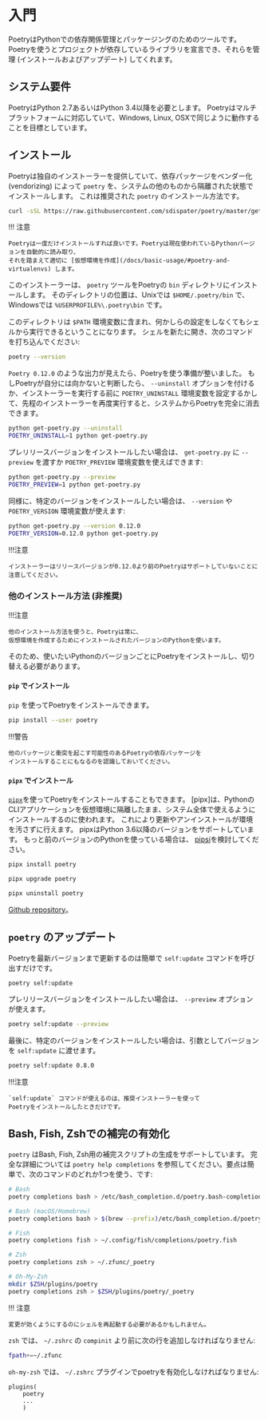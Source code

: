 # 入門

PoetryはPythonでの依存関係管理とパッケージングのためのツールです。
Poetryを使うとプロジェクトが依存しているライブラリを宣言でき、それらを管理 (インストールおよびアップデート) してくれます。


## システム要件

PoetryはPython 2.7あるいはPython 3.4以降を必要とします。
Poetryはマルチプラットフォームに対応していて、Windows, Linux, OSXで同じように動作することを目標としています。


## インストール

Poetryは独自のインストーラーを提供していて、依存パッケージをベンダー化 (vendorizing) によって `poetry`
を、システムの他のものから隔離された状態でインストールします。
これは推奨された `poetry` のインストール方法です。

```bash
curl -sSL https://raw.githubusercontent.com/sdispater/poetry/master/get-poetry.py | python
```

!!! 注意

    Poetryは一度だけインストールすれば良いです。Poetryは現在使われているPythonバージョンを自動的に読み取り、
    それを踏まえて適切に [仮想環境を作成](/docs/basic-usage/#poetry-and-virtualenvs) します。

このインストーラーは、 `poetry` ツールをPoetryの `bin` ディレクトリにインストールします。
そのディレクトリの位置は、Unixでは `$HOME/.poetry/bin` で、Windowsでは
`%USERPROFILE%\.poetry\bin` です。

このディレクトリは `$PATH` 環境変数に含まれ、何かしらの設定をしなくてもシェルから実行できるということになります。
シェルを新たに開き、次のコマンドを打ち込んでください:

```bash
poetry --version
```

`Poetry 0.12.0` のような出力が見えたら、Poetryを使う準備が整いました。
もしPoetryが自分には向かないと判断したら、 `--uninstall` オプションを付けるか、インストーラーを実行する前に
`POETRY_UNINSTALL` 環境変数を設定するかして、先程のインストーラーを再度実行すると、システムからPoetryを完全に消去できます。

```bash
python get-poetry.py --uninstall
POETRY_UNINSTALL=1 python get-poetry.py
```

プレリリースバージョンをインストールしたい場合は、 `get-poetry.py` に `--preview` を渡すか
`POETRY_PREVIEW` 環境変数を使えばできます:

```bash
python get-poetry.py --preview
POETRY_PREVIEW=1 python get-poetry.py
```

同様に、特定のバージョンをインストールしたい場合は、 `--version` や `POETRY_VERSION` 環境変数が使えます:

```bash
python get-poetry.py --version 0.12.0
POETRY_VERSION=0.12.0 python get-poetry.py
```

!!!注意

    インストーラーはリリースバージョンが0.12.0より前のPoetryはサポートしていないことに注意してください。

### 他のインストール方法 (非推奨)

!!!注意

    他のインストール方法を使うと、Poetryは常に、
    仮想環境を作成するためにインストールされたバージョンのPythonを使います。

そのため、使いたいPythonのバージョンごとにPoetryをインストールし、切り替える必要があります。

#### `pip` でインストール

`pip` を使ってPoetryをインストールできます。

```bash
pip install --user poetry
```

!!!警告

    他のパッケージと衝突を起こす可能性のあるPoetryの依存パッケージを
    インストールすることにもなるのを認識しておいてください。

#### `pipx` でインストール

[`pipx`](https://github.com/cs01/pipx)を使ってPoetryをインストールすることもできます。
[pipx]は、PythonのCLIアプリケーションを仮想環境に隔離したまま、システム全体で使えるようにインストールするのに使われます。
これにより更新やアンインストールが環境を汚さずに行えます。
pipxはPython 3.6以降のバージョンをサポートしています。
もっと前のバージョンのPythonを使っている場合は、
[pipsi](https://github.com/mitsuhiko/pipsi)を検討してください。

```bash
pipx install poetry
```

```bash
pipx upgrade poetry
```

```bash
pipx uninstall poetry
```

[Github repository](https://github.com/cs01/pipx)。


## `poetry` のアップデート

Poetryを最新バージョンまで更新するのは簡単で `self:update` コマンドを呼び出すだけです。

```bash
poetry self:update
```

プレリリースバージョンをインストールしたい場合は、 `--preview` オプションが使えます。

```bash
poetry self:update --preview
```

最後に、特定のバージョンをインストールしたい場合は、引数としてバージョンを `self:update` に渡せます。

```bash
poetry self:update 0.8.0
```

!!!注意

    `self:update` コマンドが使えるのは、推奨インストーラーを使って
    Poetryをインストールしたときだけです。


## Bash, Fish, Zshでの補完の有効化

`poetry` はBash, Fish, Zsh用の補完スクリプトの生成をサポートしています。
完全な詳細については `poetry help completions` を参照してください。要点は簡単で、次のコマンドのどれか1つを使う、です:


```bash
# Bash
poetry completions bash > /etc/bash_completion.d/poetry.bash-completion

# Bash (macOS/Homebrew)
poetry completions bash > $(brew --prefix)/etc/bash_completion.d/poetry.bash-completion

# Fish
poetry completions fish > ~/.config/fish/completions/poetry.fish

# Zsh
poetry completions zsh > ~/.zfunc/_poetry

# Oh-My-Zsh
mkdir $ZSH/plugins/poetry
poetry completions zsh > $ZSH/plugins/poetry/_poetry

```

!!! 注意

    変更が効くようにするのにシェルを再起動する必要があるかもしれません。

`zsh` では、 `~/.zshrc` の `compinit` より前に次の行を追加しなければなりません:

```bash
fpath+=~/.zfunc
```

`oh-my-zsh` では、 `~/.zshrc` プラグインでpoetryを有効化しなければなりません:

```
plugins(
	poetry
	...
	)
```
